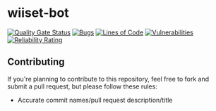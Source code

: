 # wiiset-bot
[![Quality Gate Status](https://sonarcloud.io/api/project_badges/measure?project=y21_wiiset-bot&metric=alert_status)](https://sonarcloud.io/dashboard?id=y21_wiiset-bot)
[![Bugs](https://sonarcloud.io/api/project_badges/measure?project=y21_wiiset-bot&metric=bugs)](https://sonarcloud.io/dashboard?id=y21_wiiset-bot)
[![Lines of Code](https://sonarcloud.io/api/project_badges/measure?project=y21_wiiset-bot&metric=ncloc)](https://sonarcloud.io/dashboard?id=y21_wiiset-bot)
[![Vulnerabilities](https://sonarcloud.io/api/project_badges/measure?project=y21_wiiset-bot&metric=vulnerabilities)](https://sonarcloud.io/dashboard?id=y21_wiiset-bot)
[![Reliability Rating](https://sonarcloud.io/api/project_badges/measure?project=y21_wiiset-bot&metric=reliability_rating)](https://sonarcloud.io/dashboard?id=y21_wiiset-bot)

## Contributing
If you're planning to contribute to this repository, feel free to fork and submit a pull request, but please follow these rules:
- Accurate commit names/pull request description/title